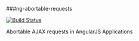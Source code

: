 
###ng-abortable-requests

[![Build Status](https://travis-ci.org/sathify/ng-abortable-requests.svg?branch=master)](https://travis-ci.org/sathify/ng-abortable-requests)


Abortable AJAX requests in AngularJS Applications
